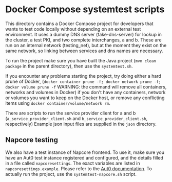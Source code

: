 # Docker Compose systemtest scripts

This directory contains a Docker Compose project for developers that wants to test code locally 
without depending on an external test environment.
It uses a dummy DNS server (fake-dns-server) for lookup in the cluster, a test PKI, and two 
complete interchanges, a and b. These are run on an internal network (testing_net), but at the 
moment they exist on the same network, so linking between services and dns names are necessary.

To run the project make sure you have built the Java project (`mvn clean package` in the parent 
directory), then use the `systemtest.sh`.

If you encounter any problems starting the project, try doing either a hard prune of Docker,
(`docker container prune -f; docker network prune -f; docker volume prune -f` WARNING: the 
command will remove all containers, networks and volumes in Docker) if you don't have
any containers, network or volumes you want to keep on the Docker host, or remove any 
conflicting items using `docker container/volume/network rm`.

There are scripts to run the service provider client for a and b (`a_service_provider_client.sh` and `b_service_provider_client.sh`, respectively)
Example json input files are supplied in the `json` directory.

## Napcore testing

We also have a test instance of Napcore frontend. To use it, make sure you have an Aut0 test
instance registered and configured, and the details filled in a file called `napcoresettings`.
The exact variables are listed in `napcoresettings.example`.
Please refer to the [Aut0 documentation](https://auth0.com/docs/quickstart/webapp/nextjs/interactive).
To actually run the project, use the `systemtest-napcore.sh` script.